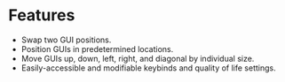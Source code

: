 # Features
- Swap two GUI positions.
- Position GUIs in predetermined locations.
- Move GUIs up, down, left, right, and diagonal by individual size.
- Easily-accessible and modifiable keybinds and quality of life settings.

